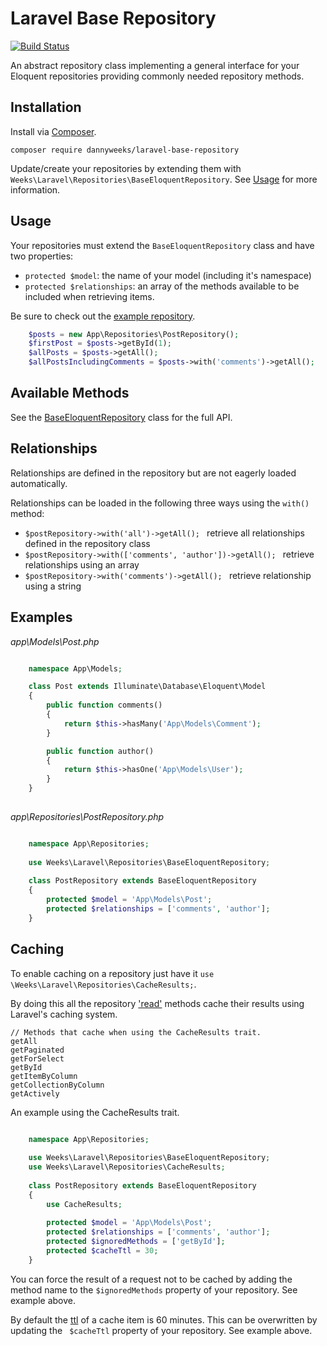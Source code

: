 # Laravel Base Repository
[![Build Status](https://travis-ci.org/dannyweeks/laravel-base-repository.svg?branch=v0.1)](https://travis-ci.org/dannyweeks/laravel-base-repository)

An abstract repository class implementing a general interface for your Eloquent repositories providing commonly needed repository methods.
 
## Installation
Install via [Composer](http://getcomposer.org).

`composer require dannyweeks/laravel-base-repository`

Update/create your repositories by extending them with `Weeks\Laravel\Repositories\BaseEloquentRepository`. See [Usage](#usage) for more information.

## Usage
Your repositories must extend the `BaseEloquentRepository` class and have two properties: 
- `protected $model`: the name of your model (including it's namespace)
- `protected $relationships`: an array of the methods available to be included when retrieving items. 

Be sure to check out the [example repository](#examples).

```php
    $posts = new App\Repositories\PostRepository();
    $firstPost = $posts->getById(1);
    $allPosts = $posts->getAll();
    $allPostsIncludingComments = $posts->with('comments')->getAll();
```

## Available Methods
See the [BaseEloquentRepository](https://github.com/dannyweeks/laravel-base-repository/blob/master/src/BaseEloquentRepository.php) class for the full API.

## Relationships

Relationships are defined in the repository but are not eagerly loaded automatically. 

Relationships can be loaded in the following three ways using the `with()` method:

- `$postRepository->with('all')->getAll(); ` retrieve all relationships defined in the repository class
- `$postRepository->with(['comments', 'author'])->getAll(); ` retrieve relationships using an array
- `$postRepository->with('comments')->getAll(); ` retrieve relationship using a string

## Examples

*app\Models\Post.php*

```php

    namespace App\Models;

    class Post extends Illuminate\Database\Eloquent\Model
    {
        public function comments()
        {
            return $this->hasMany('App\Models\Comment');
        }

        public function author()
        {
            return $this->hasOne('App\Models\User');
        }
    }
    
```

*app\Repositories\PostRepository.php*

```php

    namespace App\Repositories;
    
    use Weeks\Laravel\Repositories\BaseEloquentRepository;
    
    class PostRepository extends BaseEloquentRepository
    {
        protected $model = 'App\Models\Post';
        protected $relationships = ['comments', 'author'];
    }
```

## Caching

To enable caching on a repository just have it `use \Weeks\Laravel\Repositories\CacheResults;`.

By doing this all the repository ['read'](https://en.wikipedia.org/wiki/Create,_read,_update_and_delete) methods cache their results using Laravel's caching system.

```
// Methods that cache when using the CacheResults trait.
getAll
getPaginated
getForSelect
getById
getItemByColumn
getCollectionByColumn
getActively
```

An example using the CacheResults trait.
```php

    namespace App\Repositories;
    
    use Weeks\Laravel\Repositories\BaseEloquentRepository;
    use Weeks\Laravel\Repositories\CacheResults;
    
    class PostRepository extends BaseEloquentRepository
    {
        use CacheResults;
        
        protected $model = 'App\Models\Post';
        protected $relationships = ['comments', 'author'];
        protected $ignoredMethods = ['getById'];
        protected $cacheTtl = 30;
    }
```

You can force the result of a request not to be cached by adding the method name to the `$ignoredMethods` property of your repository. See example above.

By default the [ttl](https://en.wikipedia.org/wiki/Time_to_live) of a cache item is 60 minutes. This can be overwritten by updating the ` $cacheTtl` property of your repository. See example above.

